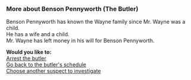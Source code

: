 ### More about Benson Pennyworth (The Butler)
Benson Pennyworth has known the Wayne family since Mr. Wayne was a child.  
He has a wife and a child.  
Mr. Wayne has left money in his will for Benson Pennyworth.  

**Would you like to:**  
[Arrest the butler](../suspect-arrests/arrest-the-butler.md)  
[Go back to the butler's schedule](butler.md)  
[Choose another suspect to investigate](../intro.md)